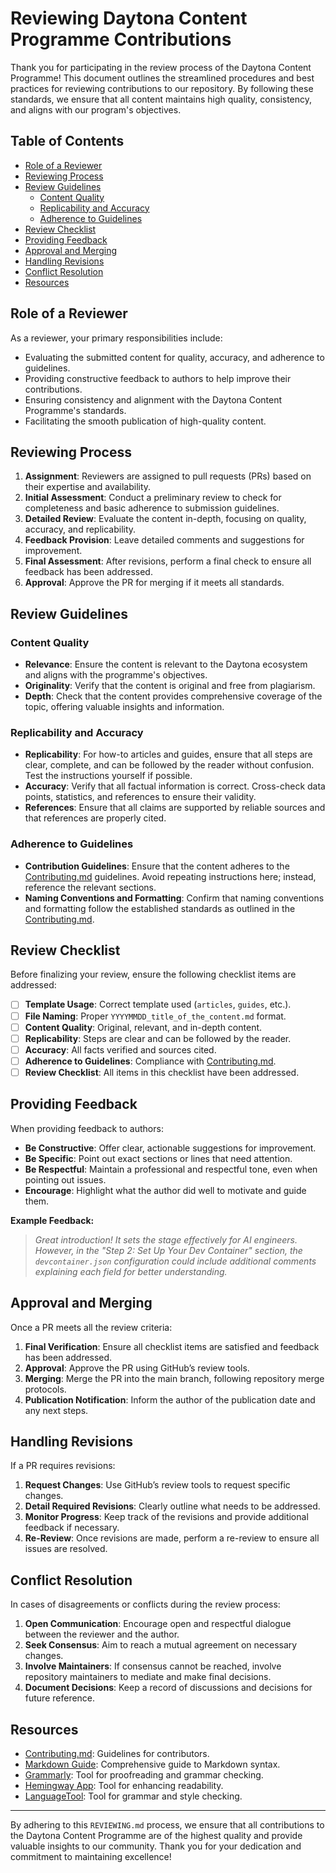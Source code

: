 # Reviewing Daytona Content Programme Contributions

Thank you for participating in the review process of the Daytona Content Programme! This document outlines the streamlined procedures and best practices for reviewing contributions to our repository. By following these standards, we ensure that all content maintains high quality, consistency, and aligns with our program's objectives.

## Table of Contents
- [Role of a Reviewer](#role-of-a-reviewer)
- [Reviewing Process](#reviewing-process)
- [Review Guidelines](#review-guidelines)
    - [Content Quality](#content-quality)
    - [Replicability and Accuracy](#replicability-and-accuracy)
    - [Adherence to Guidelines](#adherence-to-guidelines)
- [Review Checklist](#review-checklist)
- [Providing Feedback](#providing-feedback)
- [Approval and Merging](#approval-and-merging)
- [Handling Revisions](#handling-revisions)
- [Conflict Resolution](#conflict-resolution)
- [Resources](#resources)

## Role of a Reviewer
As a reviewer, your primary responsibilities include:

- Evaluating the submitted content for quality, accuracy, and adherence to guidelines.
- Providing constructive feedback to authors to help improve their contributions.
- Ensuring consistency and alignment with the Daytona Content Programme's standards.
- Facilitating the smooth publication of high-quality content.

## Reviewing Process

1. **Assignment**: Reviewers are assigned to pull requests (PRs) based on their expertise and availability.
2. **Initial Assessment**: Conduct a preliminary review to check for completeness and basic adherence to submission guidelines.
3. **Detailed Review**: Evaluate the content in-depth, focusing on quality, accuracy, and replicability.
4. **Feedback Provision**: Leave detailed comments and suggestions for improvement.
5. **Final Assessment**: After revisions, perform a final check to ensure all feedback has been addressed.
6. **Approval**: Approve the PR for merging if it meets all standards.

## Review Guidelines

### Content Quality

- **Relevance**: Ensure the content is relevant to the Daytona ecosystem and aligns with the programme's objectives.
- **Originality**: Verify that the content is original and free from plagiarism.
- **Depth**: Check that the content provides comprehensive coverage of the topic, offering valuable insights and information.

### Replicability and Accuracy

- **Replicability**: For how-to articles and guides, ensure that all steps are clear, complete, and can be followed by the reader without confusion. Test the instructions yourself if possible.
- **Accuracy**: Verify that all factual information is correct. Cross-check data points, statistics, and references to ensure their validity.
- **References**: Ensure that all claims are supported by reliable sources and that references are properly cited.

### Adherence to Guidelines

- **Contribution Guidelines**: Ensure that the content adheres to the [Contributing.md](https://github.com/daytonaio/content/blob/main/CONTRIBUTING.md) guidelines. Avoid repeating instructions here; instead, reference the relevant sections.
- **Naming Conventions and Formatting**: Confirm that naming conventions and formatting follow the established standards as outlined in the [Contributing.md](./CONTRIBUTING.md).

## Review Checklist

Before finalizing your review, ensure the following checklist items are addressed:

- [ ] **Template Usage**: Correct template used (`articles`, `guides`, etc.).
- [ ] **File Naming**: Proper `YYYYMMDD_title_of_the_content.md` format.
- [ ] **Content Quality**: Original, relevant, and in-depth content.
- [ ] **Replicability**: Steps are clear and can be followed by the reader.
- [ ] **Accuracy**: All facts verified and sources cited.
- [ ] **Adherence to Guidelines**: Compliance with [Contributing.md](https://github.com/daytonaio/content/blob/main/CONTRIBUTING.md).
- [ ] **Review Checklist**: All items in this checklist have been addressed.

## Providing Feedback

When providing feedback to authors:

- **Be Constructive**: Offer clear, actionable suggestions for improvement.
- **Be Specific**: Point out exact sections or lines that need attention.
- **Be Respectful**: Maintain a professional and respectful tone, even when pointing out issues.
- **Encourage**: Highlight what the author did well to motivate and guide them.

**Example Feedback:**

> *Great introduction! It sets the stage effectively for AI engineers. However, in the "Step 2: Set Up Your Dev Container" section, the `devcontainer.json` configuration could include additional comments explaining each field for better understanding.*

## Approval and Merging

Once a PR meets all the review criteria:

1. **Final Verification**: Ensure all checklist items are satisfied and feedback has been addressed.
2. **Approval**: Approve the PR using GitHub’s review tools.
3. **Merging**: Merge the PR into the main branch, following repository merge protocols.
4. **Publication Notification**: Inform the author of the publication date and any next steps.

## Handling Revisions

If a PR requires revisions:

1. **Request Changes**: Use GitHub’s review tools to request specific changes.
2. **Detail Required Revisions**: Clearly outline what needs to be addressed.
3. **Monitor Progress**: Keep track of the revisions and provide additional feedback if necessary.
4. **Re-Review**: Once revisions are made, perform a re-review to ensure all issues are resolved.

## Conflict Resolution

In cases of disagreements or conflicts during the review process:

1. **Open Communication**: Encourage open and respectful dialogue between the reviewer and the author.
2. **Seek Consensus**: Aim to reach a mutual agreement on necessary changes.
3. **Involve Maintainers**: If consensus cannot be reached, involve repository maintainers to mediate and make final decisions.
4. **Document Decisions**: Keep a record of discussions and decisions for future reference.

## Resources

- [Contributing.md](https://github.com/daytonaio/content/blob/main/CONTRIBUTING.md): Guidelines for contributors.
- [Markdown Guide](https://www.markdownguide.org/): Comprehensive guide to Markdown syntax.
- [Grammarly](https://grammarly.com): Tool for proofreading and grammar checking.
- [Hemingway App](https://hemingwayapp.com/): Tool for enhancing readability.
- [LanguageTool](https://languagetool.org/): Tool for grammar and style checking.

---

By adhering to this `REVIEWING.md` process, we ensure that all contributions to the Daytona Content Programme are of the highest quality and provide valuable insights to our community. Thank you for your dedication and commitment to maintaining excellence!
